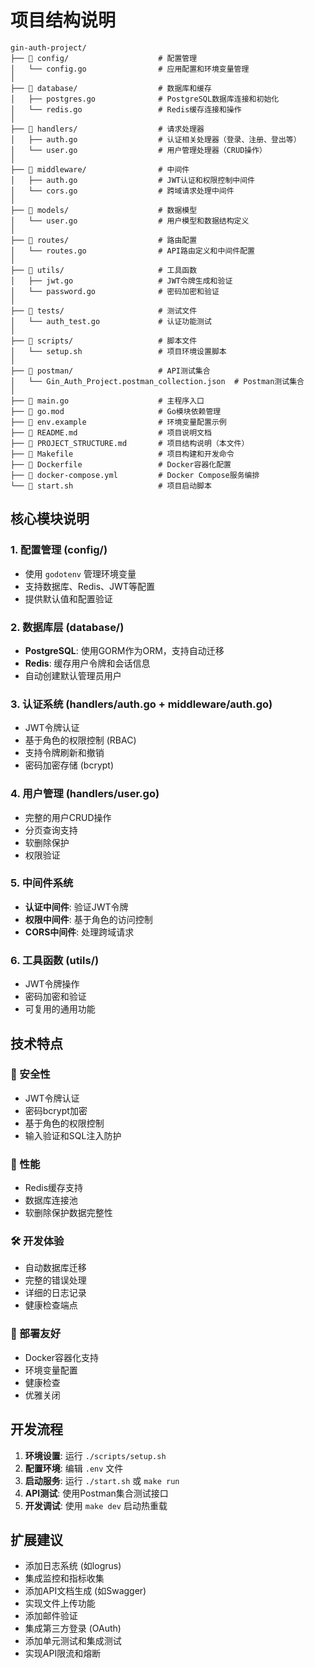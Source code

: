 # 项目结构说明

```
gin-auth-project/
├── 📁 config/                    # 配置管理
│   └── config.go                # 应用配置和环境变量管理
│
├── 📁 database/                  # 数据库和缓存
│   ├── postgres.go              # PostgreSQL数据库连接和初始化
│   └── redis.go                 # Redis缓存连接和操作
│
├── 📁 handlers/                  # 请求处理器
│   ├── auth.go                  # 认证相关处理器（登录、注册、登出等）
│   └── user.go                  # 用户管理处理器（CRUD操作）
│
├── 📁 middleware/                # 中间件
│   ├── auth.go                  # JWT认证和权限控制中间件
│   └── cors.go                  # 跨域请求处理中间件
│
├── 📁 models/                    # 数据模型
│   └── user.go                  # 用户模型和数据结构定义
│
├── 📁 routes/                    # 路由配置
│   └── routes.go                # API路由定义和中间件配置
│
├── 📁 utils/                     # 工具函数
│   ├── jwt.go                   # JWT令牌生成和验证
│   └── password.go              # 密码加密和验证
│
├── 📁 tests/                     # 测试文件
│   └── auth_test.go             # 认证功能测试
│
├── 📁 scripts/                   # 脚本文件
│   └── setup.sh                 # 项目环境设置脚本
│
├── 📁 postman/                   # API测试集合
│   └── Gin_Auth_Project.postman_collection.json  # Postman测试集合
│
├── 📄 main.go                    # 主程序入口
├── 📄 go.mod                     # Go模块依赖管理
├── 📄 env.example                # 环境变量配置示例
├── 📄 README.md                  # 项目说明文档
├── 📄 PROJECT_STRUCTURE.md       # 项目结构说明（本文件）
├── 📄 Makefile                   # 项目构建和开发命令
├── 📄 Dockerfile                 # Docker容器化配置
├── 📄 docker-compose.yml         # Docker Compose服务编排
└── 📄 start.sh                   # 项目启动脚本
```

## 核心模块说明

### 1. 配置管理 (config/)
- 使用 `godotenv` 管理环境变量
- 支持数据库、Redis、JWT等配置
- 提供默认值和配置验证

### 2. 数据库层 (database/)
- **PostgreSQL**: 使用GORM作为ORM，支持自动迁移
- **Redis**: 缓存用户令牌和会话信息
- 自动创建默认管理员用户

### 3. 认证系统 (handlers/auth.go + middleware/auth.go)
- JWT令牌认证
- 基于角色的权限控制 (RBAC)
- 支持令牌刷新和撤销
- 密码加密存储 (bcrypt)

### 4. 用户管理 (handlers/user.go)
- 完整的用户CRUD操作
- 分页查询支持
- 软删除保护
- 权限验证

### 5. 中间件系统
- **认证中间件**: 验证JWT令牌
- **权限中间件**: 基于角色的访问控制
- **CORS中间件**: 处理跨域请求

### 6. 工具函数 (utils/)
- JWT令牌操作
- 密码加密和验证
- 可复用的通用功能

## 技术特点

### 🔐 安全性
- JWT令牌认证
- 密码bcrypt加密
- 基于角色的权限控制
- 输入验证和SQL注入防护

### 🚀 性能
- Redis缓存支持
- 数据库连接池
- 软删除保护数据完整性

### 🛠️ 开发体验
- 自动数据库迁移
- 完整的错误处理
- 详细的日志记录
- 健康检查端点

### 📱 部署友好
- Docker容器化支持
- 环境变量配置
- 健康检查
- 优雅关闭

## 开发流程

1. **环境设置**: 运行 `./scripts/setup.sh`
2. **配置环境**: 编辑 `.env` 文件
3. **启动服务**: 运行 `./start.sh` 或 `make run`
4. **API测试**: 使用Postman集合测试接口
5. **开发调试**: 使用 `make dev` 启动热重载

## 扩展建议

- 添加日志系统 (如logrus)
- 集成监控和指标收集
- 添加API文档生成 (如Swagger)
- 实现文件上传功能
- 添加邮件验证
- 集成第三方登录 (OAuth)
- 添加单元测试和集成测试
- 实现API限流和熔断 